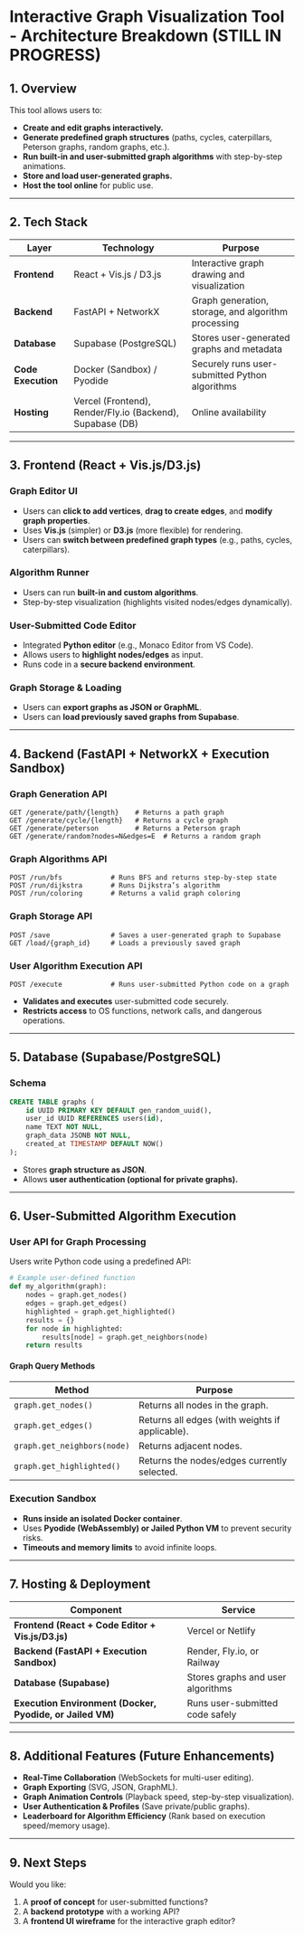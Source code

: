 # **Interactive Graph Visualization Tool - Architecture Breakdown (STILL IN PROGRESS)** 

## **1. Overview**
This tool allows users to:
- **Create and edit graphs interactively.**
- **Generate predefined graph structures** (paths, cycles, caterpillars, Peterson graphs, random graphs, etc.).
- **Run built-in and user-submitted graph algorithms** with step-by-step animations.
- **Store and load user-generated graphs.**
- **Host the tool online** for public use.

---

## **2. Tech Stack**

| Layer        | Technology        | Purpose |
|-------------|------------------|---------|
| **Frontend** | React + Vis.js / D3.js | Interactive graph drawing and visualization |
| **Backend** | FastAPI + NetworkX | Graph generation, storage, and algorithm processing |
| **Database** | Supabase (PostgreSQL) | Stores user-generated graphs and metadata |
| **Code Execution** | Docker (Sandbox) / Pyodide | Securely runs user-submitted Python algorithms |
| **Hosting** | Vercel (Frontend), Render/Fly.io (Backend), Supabase (DB) | Online availability |

---

## **3. Frontend (React + Vis.js/D3.js)**
### **Graph Editor UI**
- Users can **click to add vertices**, **drag to create edges**, and **modify graph properties**.
- Uses **Vis.js** (simpler) or **D3.js** (more flexible) for rendering.
- Users can **switch between predefined graph types** (e.g., paths, cycles, caterpillars).

### **Algorithm Runner**
- Users can run **built-in and custom algorithms**.
- Step-by-step visualization (highlights visited nodes/edges dynamically).

### **User-Submitted Code Editor**
- Integrated **Python editor** (e.g., Monaco Editor from VS Code).
- Allows users to **highlight nodes/edges** as input.
- Runs code in a **secure backend environment**.

### **Graph Storage & Loading**
- Users can **export graphs as JSON or GraphML**.
- Users can **load previously saved graphs from Supabase**.

---

## **4. Backend (FastAPI + NetworkX + Execution Sandbox)**
### **Graph Generation API**
```http
GET /generate/path/{length}    # Returns a path graph
GET /generate/cycle/{length}   # Returns a cycle graph
GET /generate/peterson         # Returns a Peterson graph
GET /generate/random?nodes=N&edges=E  # Returns a random graph
```

### **Graph Algorithms API**
```http
POST /run/bfs            # Runs BFS and returns step-by-step state
POST /run/dijkstra       # Runs Dijkstra’s algorithm
POST /run/coloring       # Returns a valid graph coloring
```

### **Graph Storage API**
```http
POST /save               # Saves a user-generated graph to Supabase
GET /load/{graph_id}     # Loads a previously saved graph
```

### **User Algorithm Execution API**
```http
POST /execute            # Runs user-submitted Python code on a graph
```
- **Validates and executes** user-submitted code securely.
- **Restricts access** to OS functions, network calls, and dangerous operations.

---

## **5. Database (Supabase/PostgreSQL)**
### **Schema**
```sql
CREATE TABLE graphs (
    id UUID PRIMARY KEY DEFAULT gen_random_uuid(),
    user_id UUID REFERENCES users(id),
    name TEXT NOT NULL,
    graph_data JSONB NOT NULL,
    created_at TIMESTAMP DEFAULT NOW()
);
```
- Stores **graph structure as JSON**.
- Allows **user authentication (optional for private graphs).**

---

## **6. User-Submitted Algorithm Execution**
### **User API for Graph Processing**
Users write Python code using a predefined API:
```python
# Example user-defined function
def my_algorithm(graph):
    nodes = graph.get_nodes()
    edges = graph.get_edges()
    highlighted = graph.get_highlighted()
    results = {}
    for node in highlighted:
        results[node] = graph.get_neighbors(node)
    return results
```
#### **Graph Query Methods**
| Method | Purpose |
|--------|---------|
| `graph.get_nodes()` | Returns all nodes in the graph. |
| `graph.get_edges()` | Returns all edges (with weights if applicable). |
| `graph.get_neighbors(node)` | Returns adjacent nodes. |
| `graph.get_highlighted()` | Returns the nodes/edges currently selected. |

### **Execution Sandbox**
- **Runs inside an isolated Docker container**.
- Uses **Pyodide (WebAssembly) or Jailed Python VM** to prevent security risks.
- **Timeouts and memory limits** to avoid infinite loops.

---

## **7. Hosting & Deployment**
| Component  | Service |
|------------|----------|
| **Frontend (React + Code Editor + Vis.js/D3.js)** | Vercel or Netlify |
| **Backend (FastAPI + Execution Sandbox)** | Render, Fly.io, or Railway |
| **Database (Supabase)** | Stores graphs and user algorithms |
| **Execution Environment (Docker, Pyodide, or Jailed VM)** | Runs user-submitted code safely |

---

## **8. Additional Features (Future Enhancements)**
- **Real-Time Collaboration** (WebSockets for multi-user editing).
- **Graph Exporting** (SVG, JSON, GraphML).
- **Graph Animation Controls** (Playback speed, step-by-step visualization).
- **User Authentication & Profiles** (Save private/public graphs).
- **Leaderboard for Algorithm Efficiency** (Rank based on execution speed/memory usage).

---

## **9. Next Steps**
Would you like:
1. A **proof of concept** for user-submitted functions?
2. A **backend prototype** with a working API?
3. A **frontend UI wireframe** for the interactive graph editor?

